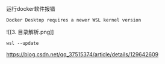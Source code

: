 运行docker软件报错

`Docker Desktop requires a newer WSL kernel version`

![[3. 目录解析.png]]

```
wsl --update
```

https://blog.csdn.net/qq_37515374/article/details/129642609

